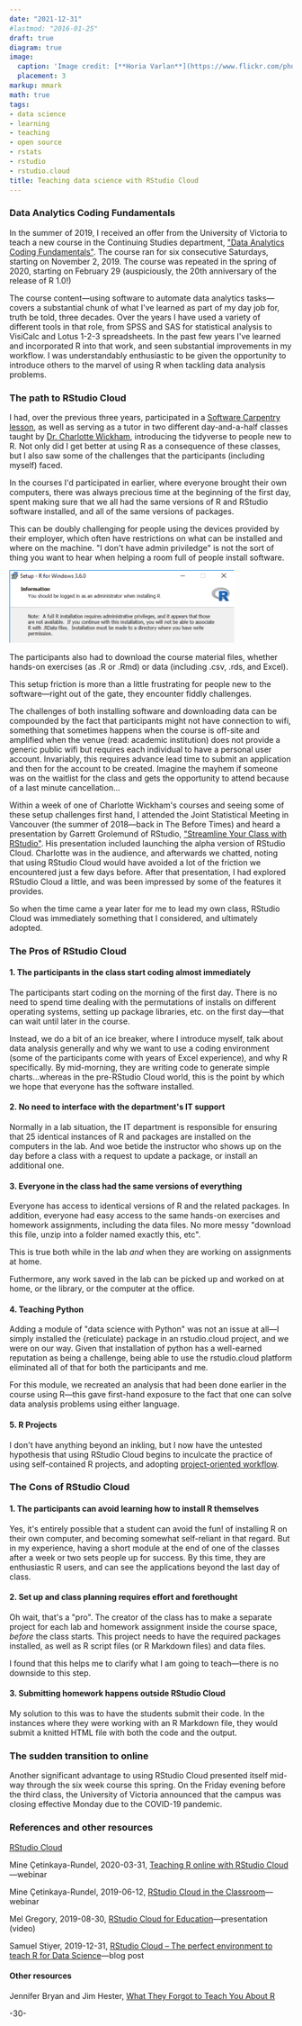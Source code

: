 ```yaml
---
date: "2021-12-31"
#lastmod: "2016-01-25"
draft: true
diagram: true
image:
  caption: 'Image credit: [**Horia Varlan**](https://www.flickr.com/photos/horiavarlan/4777129318/in/photolist-8h937A-8hBXso-f859U7-7yuQFL-u8ZMFH-6UtSFp-J5b5po-cqx11j-CcQMzs-pChH96-8qdyhE-ebLAEx-D2U5Yx-b5fE7T-dx24Uo-ebcAhs-fJU9RB-7GVhDa-o3dpv5-daJ1Qc-FgAUzQ-8FFXKw-mTXza-KWTYYy-jzbfAp-nfvigS-fQrAn5-dBGY6t-eb79oF-DysEbS-dAcszP-uCUByj-8uPhwp-7LBEDa-vL1T52-c9o1tQ-o4XEFq-7Duwmv-MQTK7-7SRthr-9gYvR8-6ZqQcg-bW7fP-8KbVbG-huCWgF-ckzYHd-9ieN3t-hAqaWs-8NB82B-24vANH)'
  placement: 3
markup: mmark
math: true
tags:
- data science
- learning
- teaching
- open source
- rstats
- rstudio
- rstudio.cloud
title: Teaching data science with RStudio Cloud
---
```



### Data Analytics Coding Fundamentals

In the summer of 2019, I received an offer from the University of Victoria to teach a new course in the Continuing Studies department, ["Data Analytics Coding Fundamentals"](https://continuingstudies.uvic.ca/business-technology-and-public-relations/courses/data-analytics-coding-fundamentals). The course ran for six consecutive Saturdays, starting on November 2, 2019. The course was repeated in the spring of 2020, starting on February 29 (auspiciously, the 20th anniversary of the release of R 1.0!)

The course content—using software to automate data analytics tasks—covers a substantial chunk of what I've learned as part of my day job for, truth be told, three decades. Over the years I have used a variety of different tools in that role, from SPSS and SAS for statistical analysis to VisiCalc and Lotus 1-2-3 spreadsheets. In the past few years I've learned and incorporated R into that work, and seen substantial improvements in my workflow. I was understandably enthusiastic to be given the opportunity to introduce others to the marvel of using R when tackling data analysis problems.


### The path to RStudio Cloud

I had, over the previous three years, participated in a [Software Carpentry lesson](https://software-carpentry.org/lessons/), as well as serving as a tutor in two different day-and-a-half classes taught by [Dr. Charlotte Wickham](https://www.cwick.co.nz/), introducing the tidyverse to people new to R. Not only did I get better at using R as a consequence of these classes, but I also saw some of the challenges that the participants (including myself) faced.

In the courses I'd participated in earlier, where everyone brought their own computers, there was always precious time at the beginning of the first day, spent making sure that we all had the same versions of R and RStudio software installed, and all of the same versions of packages.

This can be doubly challenging for people using the devices provided by their employer, which often have restrictions on what can be installed and where on the machine. "I don't have admin priviledge" is not the sort of thing you want to hear when helping a room full of people  install software.

<img src="images/admin_privilege_message.png" alt="You don't have admin privilege" width="400"/>

The participants also had to download the course material files, whether hands-on exercises (as .R or .Rmd) or data (including .csv, .rds, and Excel). 

This setup friction is more than a little frustrating for people new to the software—right out of the gate, they encounter fiddly challenges.

The challenges of both installing software and downloading data can be compounded by the fact that participants might not have connection to wifi, something that sometimes happens when the course is off-site and amplified when the venue (read: academic institution) does not provide a generic public wifi but requires each individual to have a personal user account. Invariably, this requires advance lead time to submit an application and then for the account to be created. Imagine the mayhem if someone was on the waitlist for the class and gets the opportunity to attend because of a last minute cancellation...

Within a week of one of Charlotte Wickham's courses and seeing some of these setup challenges first hand, I attended the Joint Statistical Meeting in Vancouver (the summer of 2018—back in The Before Times) and heard a presentation by Garrett Grolemund of RStudio, ["Streamline Your Class with RStudio"](https://ww2.amstat.org/meetings/jsm/2018/onlineprogram/AbstractDetails.cfm?abstractid=326962). His presentation included launching the alpha version of RStudio Cloud. Charlotte was in the audience, and afterwards we chatted, noting that using RStudio Cloud would have avoided a lot of the friction we encountered just a few days before. After that presentation, I had explored RStudio Cloud a little, and was been impressed by some of the features it provides.

So when the time came a year later for me to lead my own class, RStudio Cloud was immediately something that I considered, and ultimately adopted.


### The Pros of RStudio Cloud

#### 1. The participants in the class start coding almost immediately

The participants start coding on the morning of the first day. There is no need to spend time dealing with the permutations of installs on different operating systems, setting up package libraries, etc. on the first day—that can wait until later in the course.

Instead, we do a bit of an ice breaker, where I introduce myself, talk about data analysis generally and why we want to use a coding environment (some of the participants come with years of Excel experience), and why R specifically. By mid-morning, they are writing code to generate simple charts...whereas in the pre-RStudio Cloud world, this is the point by which we hope that everyone has the software installed.


#### 2. No need to interface with the department's IT support

Normally in a lab situation, the IT department is responsible for ensuring that 25 identical instances of R and packages are installed on the computers in the lab. And woe betide the instructor who shows up on the day before a class with a request to update a package, or install an additional one. 


#### 3. Everyone in the class had the same versions of everything

Everyone has access to identical versions of R and the related packages. In addition, everyone had easy access to the same hands-on exercises and homework assignments, including the data files. No more messy "download this file, unzip into a folder named exactly this, etc". 

This is true both while in the lab _and_ when they are working on assignments at home. 

Futhermore, any work saved in the lab can be picked up and worked on at home, or the library, or the computer at the office.


#### 4. Teaching Python

Adding a module of "data science with Python" was not an issue at all—I simply installed the {reticulate} package in an rstudio.cloud project, and we were on our way. Given that installation of python has a well-earned reputation as being a challenge, being able to use the rstudio.cloud platform eliminated all of that for both the participants and me.

For this module, we recreated an analysis that had been done earlier in the course using R—this gave first-hand exposure to the fact that one can solve data analysis problems using either language.


#### 5. R Projects

I don't have anything beyond an inkling, but I now have the untested hypothesis that using RStudio Cloud begins to inculcate the practice of using self-contained R projects, and adopting [project-oriented workflow](https://rstats.wtf/project-oriented-workflow.html).


### The Cons of RStudio Cloud

#### 1. The participants can avoid learning how to install R themselves

Yes, it's entirely possible that a student can avoid the fun! of installing R on their own computer, and becoming somewhat self-reliant in that regard. But in my experience, having a short module at the end of one of the classes after a week or two sets people up for success. By this time, they are enthusiastic R users, and can see the applications beyond the last day of class. 


#### 2. Set up and class planning requires effort and forethought

Oh wait, that's a "pro". The creator of the class has to make a separate project for each lab and homework assignment inside the course space, _before_ the class starts. This project needs to have the required packages installed, as well as R script files (or R Markdown files) and data files.

I found that this helps me to clarify what I am going to teach—there is no downside to this step.


#### 3. Submitting homework happens outside RStudio Cloud

My solution to this was to have the students submit their code. In the instances where they were working with an R Markdown file, they would submit a knitted HTML file with both the code and the output.


### The sudden transition to online

Another significant advantage to using RStudio Cloud presented itself mid-way through the six week course this spring. On the Friday evening before the third class, the University of Victoria announced that the campus was closing effective Monday due to the COVID-19 pandemic. 




### References and other resources

[RStudio Cloud](https://rstudio.cloud/)

Mine Çetinkaya-Rundel, 2020-03-31, [Teaching R online with RStudio Cloud](https://rstudio.com/resources/webinars/teaching-r-online-with-rstudio-cloud/)—webinar

Mine Çetinkaya-Rundel, 2019-06-12, [RStudio Cloud in the Classroom](https://rstudio.com/resources/webinars/rstudio-cloud-in-the-classroom/)—webinar

Mel Gregory, 2019-08-30, [RStudio Cloud for Education](https://www.youtube.com/watch?v=PviVimazpz8)—presentation (video) 

Samuel Stiyer, 2019-12-31, [RStudio Cloud – The perfect environment to teach R for Data Science](https://softcrylic.com/blogs/rstudio-cloud-the-perfect-environment-to-teach-r-for-data-science/)—blog post 


#### Other resources

Jennifer Bryan and Jim Hester, [What They Forgot to Teach You About R](https://rstats.wtf/index.html)


-30-